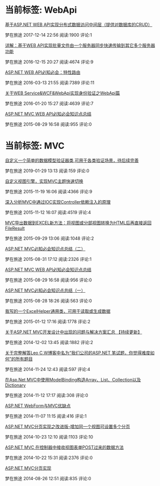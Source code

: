 



# 当前标签: WebApi

 	   

[基于ASP.NET WEB API实现分布式数据访问中间层（提供对数据库的CRUD）](https://www.cnblogs.com/zuowj/p/8039891.html)

梦在旅途 2017-12-14 22:56 阅读:1900 评论:1



[详解：基于WEB API实现批量文件由一个服务器同步快速传输到其它多个服务器功能](https://www.cnblogs.com/zuowj/p/6158247.html)

梦在旅途 2016-12-15 20:27 阅读:4674 评论:9



[ASP.NET WEB API必知必会：特性路由](https://www.cnblogs.com/zuowj/p/5273221.html)

梦在旅途 2016-03-13 21:55 阅读:7389 评论:11



[关于WEB Service&WCF&WebApi实现身份验证之WebApi篇](https://www.cnblogs.com/zuowj/p/5123943.html)

梦在旅途 2016-01-20 15:27 阅读:4639 评论:7



[ASP.NET MVC WEB API必知必会知识点总结](https://www.cnblogs.com/zuowj/p/4769315.html)

梦在旅途 2015-08-29 16:58 阅读:955 评论:0























# 当前标签: MVC

 	   

[自定义一个简单的数据模型验证器类,可用于各类验证场景，待后续完善](https://www.cnblogs.com/zuowj/p/csharp-model-validator.html)

梦在旅途 2019-01-29 13:13 阅读:159 评论:0



[自定义视图引擎，实现MVC主题快速切换](https://www.cnblogs.com/zuowj/p/4977193.html)

梦在旅途 2015-11-19 16:06 阅读:4366 评论:9



[深入分析MVC中通过IOC实现Controller依赖注入的原理](https://www.cnblogs.com/zuowj/p/4958591.html)

梦在旅途 2015-11-12 16:07 阅读:4519 评论:4



[MVC导出数据到EXCEL新方法：将视图或分部视图转换为HTML后再直接返回FileResult](https://www.cnblogs.com/zuowj/p/4846076.html)

梦在旅途 2015-09-29 13:06 阅读:1048 评论:2



[ASP.NET MVC必知必会知识点总结（二）](https://www.cnblogs.com/zuowj/p/4772709.html)

梦在旅途 2015-08-31 17:12 阅读:2326 评论:1



[ASP.NET MVC WEB API必知必会知识点总结](https://www.cnblogs.com/zuowj/p/4769315.html)

梦在旅途 2015-08-29 16:58 阅读:956 评论:0



[ASP.NET MVC必知必会知识点总结（一）](https://www.cnblogs.com/zuowj/p/4766867.html)

梦在旅途 2015-08-28 18:26 阅读:563 评论:0



[我写的一个ExcelHelper通用类，可用于读取或生成数据](https://www.cnblogs.com/zuowj/p/4218847.html)

梦在旅途 2015-01-12 17:16 阅读:1778 评论:2



[关于ASP.NET MVC开发设计中出现的问题与解决方案汇总 【持续更新】](https://www.cnblogs.com/zuowj/p/4137221.html)

梦在旅途 2014-12-02 13:45 阅读:1882 评论:2



[关于完整解答Leo C.W博客中名为“我们公司的ASP.NET 笔试题，你觉得难度如何”的所有题目](https://www.cnblogs.com/zuowj/p/4118404.html)

梦在旅途 2014-11-24 12:43 阅读:597 评论:4



[在Asp.Net MVC中使用ModelBinding构造Array、List、Collection以及Dictionary](https://www.cnblogs.com/zuowj/p/4092789.html)

梦在旅途 2014-11-12 17:17 阅读:308 评论:0



[ASP.NET WebForm与MVC优缺点](https://www.cnblogs.com/zuowj/p/4080810.html)

梦在旅途 2014-11-07 11:15 阅读:416 评论:1



[ASP.NET MVC分页实现之改进版-增加同一个视图可设置多个分页](https://www.cnblogs.com/zuowj/p/4045445.html)

梦在旅途 2014-10-23 12:10 阅读:1103 评论:10



[ASP.NET MVC 在控制器中接收视图表单POST过来的数据方法](https://www.cnblogs.com/zuowj/p/4043290.html)

梦在旅途 2014-10-22 15:31 阅读:2376 评论:0



[ASP.NET MVC分页实现](https://www.cnblogs.com/zuowj/p/3937041.html)

梦在旅途 2014-08-26 12:51 阅读:835 评论:0



 	 



 	 